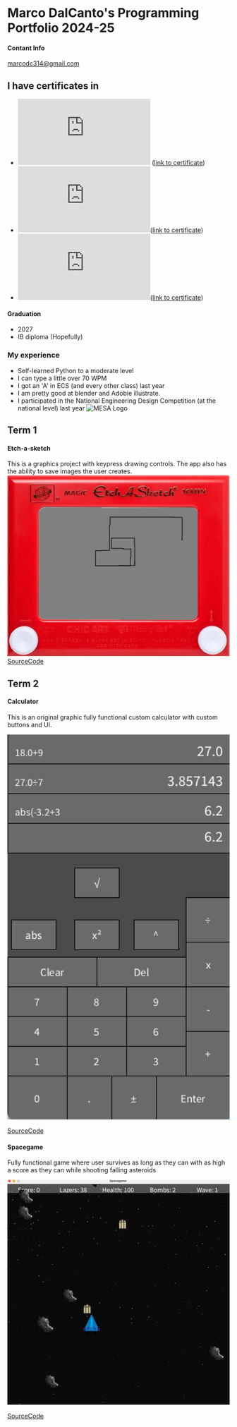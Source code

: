 # Marco DalCanto's Programming Portfolio 2024-25
#### Contant Info
<a href = "marcodc314@gmail.com"> marcodc314@gmail.com</a>

## I have certificates in 
* ![Programming 1](https://github.com/MarcoD-byte/programingportfolio_1/blob/main/Certificate/Marco%20T%20Dalcanto_Computer%20Programming%20I_12162024.pdf) ([link to certificate](https://github.com/MarcoD-byte/programingportfolio_1/blob/main/Certificate/Marco%20T%20Dalcanto_Computer%20Programming%20I_12162024.pdf))
* ![Exploring computer science](https://github.com/MarcoD-byte/programingportfolio_1/blob/main/Certificate/Marco%20T%20Dalcanto_Exploring%20Computer%20Science_05102024.pdf)([link to certificate](https://github.com/MarcoD-byte/programingportfolio_1/blob/main/Certificate/Marco%20T%20Dalcanto_Exploring%20Computer%20Science_05102024.pdf))
* ![Woods 1](https://github.com/MarcoD-byte/programingportfolio_1/blob/main/Certificate/Marco%20T%20Dalcanto_Woods%201_12182023.pdf)([link to certificate](https://github.com/MarcoD-byte/programingportfolio_1/blob/main/Certificate/Marco%20T%20Dalcanto_Woods%201_12182023.pdf))

#### Graduation
* 2027
* IB diploma (Hopefully)

### My experience
* Self-learned Python to a moderate level
* I can type a little over 70 WPM
* I got an 'A' in ECS (and every other class) last year
* I am pretty good at blender and Adobie illustrate. 
* I participated in the National Engineering Design Competition (at the national level) last year
 ![MESA Logo](https://tse2.mm.bing.net/th?id=OIP._wH9mzt0t7Zcc8zoQQlfzAHaBw&pid=Api)

## Term 1
#### Etch-a-sketch
This is a graphics project with keypress drawing controls. The app also has the ability to save images the user creates.
![Running App](https://github.com/MarcoD-byte/programingportfolio_1/blob/main/images/Sketch.png)
[SourceCode](https://github.com/MarcoD-byte/programingportfolio_1/blob/main/src./term1/EtchASketch/EtchASketch.pde)


## Term 2
#### Calculator

This is an original graphic fully functional custom calculator with custom buttons and UI.

![Running App](https://github.com/MarcoD-byte/programingportfolio_1/blob/main/images/Marco's_Calculator.png?raw=true)

[SourceCode](https://github.com/MarcoD-byte/programingportfolio_1/blob/main/src./term2/Calculator/Calculator.pde)

#### Spacegame

Fully functional game where user survives as long as they can with as high a score as they can while shooting falling asteroids

![Running App](https://github.com/MarcoD-byte/programingportfolio_1/blob/main/images/Spacegame.png?raw=true)

[SourceCode](https://github.com/MarcoD-byte/programingportfolio_1/tree/main/src/Term%202/Spacegame)
